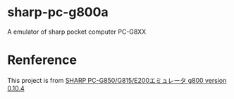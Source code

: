 # sharp-pc-g800a
A emulator of sharp pocket computer PC-G8XX


#	Renference

This project is from [SHARP PC-G850/G815/E200エミュレータ g800 version 0.10.4](http://ver0.sakura.ne.jp/pc/index.html#g800)

